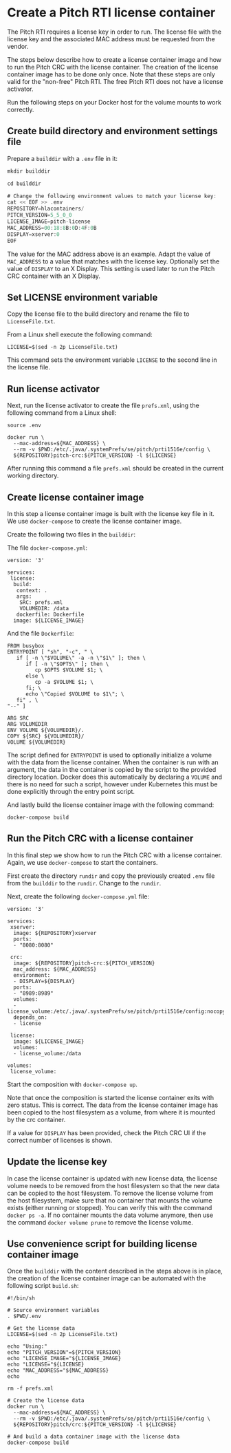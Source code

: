 # Create a Pitch RTI license container

The Pitch RTI requires a license key in order to run. The license file with the license key and the associated MAC address must be requested from the vendor.

The steps below describe how to create a license container image and how to run the Pitch CRC with the license container. The creation of the license container image has to be done only once. Note that these steps are only valid for the "non-free" Pitch RTI. The free Pitch RTI does not have a license activator.

Run the following steps on your Docker host for the volume mounts to work correctly.

## Create build directory and environment settings file

Prepare a `builddir` with a `.env` file in it:

````Ada
mkdir builddir

cd builddir

# Change the following environment values to match your license key:
cat << EOF >> .env
REPOSITORY=hlacontainers/
PITCH_VERSION=5_5_0_0
LICENSE_IMAGE=pitch-license
MAC_ADDRESS=00:18:8B:0D:4F:0B
DISPLAY=xserver:0
EOF
````

The value for the MAC address above is an example. Adapt the value of `MAC_ADDRESS` to a value that matches with the license key. Optionally set the value of `DISPLAY` to an X Display. This setting is used later to run the Pitch CRC container with an X Display.

## Set LICENSE environment variable

Copy the license file to the build directory and rename the file to `LicenseFile.txt`.

From a Linux shell execute the following command:

```
LICENSE=$(sed -n 2p LicenseFile.txt)
```

This command sets the environment variable `LICENSE` to the second line in the license file.

## Run license activator

Next, run the license activator to create the file `prefs.xml`, using the following command from a Linux shell:

```
source .env

docker run \
  --mac-address=${MAC_ADDRESS} \
  --rm -v $PWD:/etc/.java/.systemPrefs/se/pitch/prti1516e/config \
  ${REPOSITORY}pitch-crc:${PITCH_VERSION} -l ${LICENSE}
```

After running this command a file `prefs.xml` should be created in the current working directory.

## Create license container image

In this step a license container image is built with the license key file in it. We use `docker-compose` to create the license container image.

Create the following two files in the `builddir`:

The file `docker-compose.yml`:

```
version: '3'

services:
 license:
  build:
   context: .
   args:
    SRC: prefs.xml
    VOLUMEDIR: /data
   dockerfile: Dockerfile
  image: ${LICENSE_IMAGE}
```

And the file `Dockerfile`:

```
FROM busybox
ENTRYPOINT [ "sh", "-c", " \
   if [ -n \"$VOLUME\" -a -n \"$1\" ]; then \
      if [ -n \"$OPTS\" ]; then \
         cp $OPTS $VOLUME $1; \
      else \
         cp -a $VOLUME $1; \
      fi; \
      echo \"Copied $VOLUME to $1\"; \
   fi" , \
"--" ]

ARG SRC
ARG VOLUMEDIR
ENV VOLUME ${VOLUMEDIR}/.
COPY ${SRC} ${VOLUMEDIR}/
VOLUME ${VOLUMEDIR}
```

The script defined for `ENTRYPOINT` is used to optionally initialize a volume with the data from the license container. When the container is run with an argument, the data in the container is copied by the script to the provided directory location. Docker does this automatically by declaring a `VOLUME` and there is no need for such a script, however under Kubernetes this must be done explicitly through the entry point script.

And lastly build the license container image with the following command:

````
docker-compose build
````

## Run the Pitch CRC with a license container

In this final step we show how to run the Pitch CRC with a license container. Again, we use `docker-compose` to start the containers.

First create the directory `rundir` and copy the previously created `.env` file from the `builddir` to the `rundir`. Change to the `rundir`.

Next, create the following ``docker-compose.yml`` file:

```
version: '3'

services:
 xserver:
  image: ${REPOSITORY}xserver
  ports:
  - "8080:8080"

 crc:
  image: ${REPOSITORY}pitch-crc:${PITCH_VERSION}
  mac_address: ${MAC_ADDRESS}
  environment:
  - DISPLAY=${DISPLAY}
  ports:
  - "8989:8989"
  volumes:
  - license_volume:/etc/.java/.systemPrefs/se/pitch/prti1516e/config:nocopy
  depends_on:
  - license

 license:
  image: ${LICENSE_IMAGE}
  volumes:
  - license_volume:/data

volumes:
 license_volume:
```

Start the composition with ``docker-compose up``.

Note that once the composition is started the license container exits with zero status. This is correct. The data from the license container image has been copied to the host filesystem as a volume, from where it is mounted by the crc container.

If a value for `DISPLAY` has been provided, check the Pitch CRC UI if the correct number of licenses is shown.

## Update the license key

In case the license container is updated with new license data, the license volume needs to be removed from the host filesystem so that the new data can be copied to the host filesystem. To remove the license volume from the host filesystem, make sure that no container that mounts the volume exists (either running or stopped). You can verify this with the command `docker ps -a`. If no container mounts the data volume anymore, then use the command `docker volume prune` to remove the license volume.

## Use convenience script for building license container image

Once the `builddir` with the content described in the steps above is in place, the creation of the license container image can be automated with the following script `build.sh`:

````
#!/bin/sh

# Source environment variables
. $PWD/.env

# Get the license data
LICENSE=$(sed -n 2p LicenseFile.txt)

echo "Using:"
echo "PITCH_VERSION"=${PITCH_VERSION}
echo "LICENSE_IMAGE="${LICENSE_IMAGE}
echo "LICENSE="${LICENSE}
echo "MAC_ADDRESS="${MAC_ADDRESS}
echo

rm -f prefs.xml

# Create the license data
docker run \
  --mac-address=${MAC_ADDRESS} \
  --rm -v $PWD:/etc/.java/.systemPrefs/se/pitch/prti1516e/config \
  ${REPOSITORY}pitch/crc:${PITCH_VERSION} -l ${LICENSE}

# And build a data container image with the license data
docker-compose build
````

